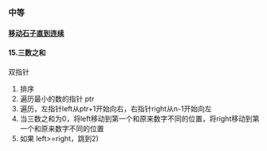 ### 中等
#### [移动石子直到连续](https://leetcode.cn/problems/moving-stones-until-consecutive/)
#### 15.三数之和
双指针
1) 排序
2) 遍历最小的数的指针 ptr
3) 遍历，左指针left从ptr+1开始向右，右指针right从n-1开始向左
4) 当三数之和为0，将left移动到第一个和原来数字不同的位置，将right移动到第一个和原来数字不同的位置
5) 如果 left>=right，跳到2)